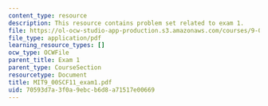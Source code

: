 ```yaml
---
content_type: resource
description: This resource contains problem set related to exam 1.
file: https://ol-ocw-studio-app-production.s3.amazonaws.com/courses/9-00sc-introduction-to-psychology-fall-2011/70593d7a3f0a9ebcb6d8a71517e00669_MIT9_00SCF11_exam1.pdf
file_type: application/pdf
learning_resource_types: []
ocw_type: OCWFile
parent_title: Exam 1
parent_type: CourseSection
resourcetype: Document
title: MIT9_00SCF11_exam1.pdf
uid: 70593d7a-3f0a-9ebc-b6d8-a71517e00669
---
```


